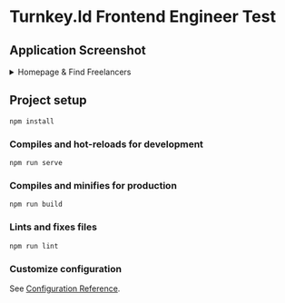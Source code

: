 # Turnkey.Id Frontend Engineer Test

## Application Screenshot
<details>
  <summary>Homepage & Find Freelancers</summary>

![Application Screenshot Homepage](https://lh3.googleusercontent.com/pw/ACtC-3elrHloiSe3KF7fUdh2F8Sn0WW4K5fYAewZ1MEn5EjgJ5QmwivM7qY6GzIuFWyJNf_3PT0DLoh8ZdmYtRa3qobLSgdb48GWnjRo9GYUMkgRTCx4WFBZfpwwAES3IGSrf3ZEsPizRDmyQ4eoHWiiX59h=w1493-h1080-no?authuser=0)

![Application Screenshot Find Freelancers](https://lh3.googleusercontent.com/pw/ACtC-3eOujHa5JwV4IGgcHH9rm-BCncbMdKB9qhBtuG2zkrqH6vsQAT3qEREXzE-p6U8mI71lBAK9JgtKdYfIOE5H42oybrFpiaRCuW-zpy3yTG-Z_hAbAUQ3xC-qp1Fx44-gD8aIJgJ24CrgN5Gfs2Spqkh=w1062-h1448-no?authuser=0)

</details>

## Project setup
```
npm install
```

### Compiles and hot-reloads for development
```
npm run serve
```

### Compiles and minifies for production
```
npm run build
```

### Lints and fixes files
```
npm run lint
```

### Customize configuration
See [Configuration Reference](https://cli.vuejs.org/config/).
